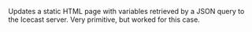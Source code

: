 Updates a static HTML page with variables retrieved by a JSON query to the Icecast server. Very primitive, but worked for this case.
